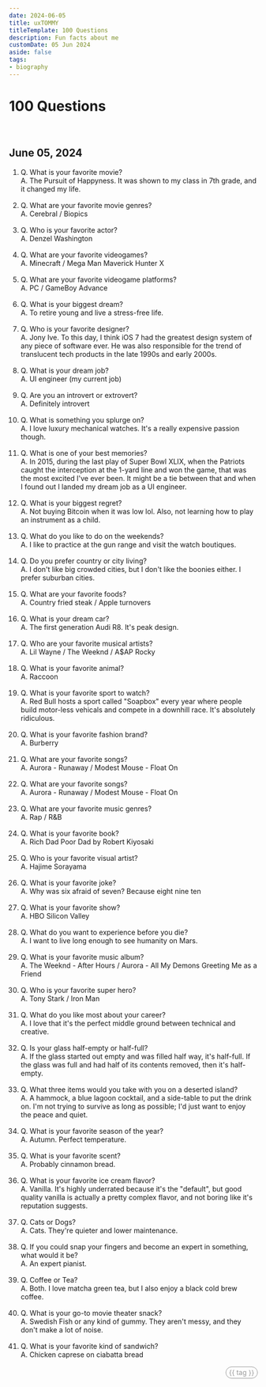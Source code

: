 ```yaml
---
date: 2024-06-05
title: uxTOMMY
titleTemplate: 100 Questions
description: Fun facts about me
customDate: 05 Jun 2024
aside: false
tags:
- biography
---
```


<h1>100 Questions</h1>

<br>

<h2>June 05, 2024</h2>

<ol>
    <li>
        Q. What is your favorite movie?
        <br>
        A. The Pursuit of Happyness. It was shown to my class in 7th grade, and it changed my life.
    </li>
    <li>
        Q. What are your favorite movie genres?
        <br>
        A. Cerebral / Biopics
    </li>
    <li>
        Q. Who is your favorite actor?
        <br>
        A. Denzel Washington
    </li>
    <li>
        Q. What are your favorite videogames?
        <br>
        A. Minecraft / Mega Man Maverick Hunter X
    </li>
    <li>
        Q. What are your favorite videogame platforms?
        <br>
        A. PC / GameBoy Advance
    </li>
    <li>
        Q. What is your biggest dream?
        <br>
        A. To retire young and live a stress-free life.
    </li>
    <li>
        Q. Who is your favorite designer?
        <br>
        A. Jony Ive. To this day, I think iOS 7 had the greatest design system of any piece of software ever. He was also responsible for the trend of translucent tech products in the late 1990s and early 2000s.
    </li>
    <li>
        Q. What is your dream job?
        <br>
        A. UI engineer (my current job)
    </li>
    <li>
        Q. Are you an introvert or extrovert?
        <br>
        A. Definitely introvert
    </li>
    <li>
        Q. What is something you splurge on?
        <br>
        A. I love luxury mechanical watches. It's a really expensive passion though.
    </li>
    <li>
        Q. What is one of your best memories?
        <br>
        A. In 2015, during the last play of Super Bowl XLIX, when the Patriots caught the interception at the 1-yard line and won the game, that was the most excited I've ever been. It might be a tie between that and when I found out I landed my dream job as a UI engineer.
    </li>
    <li>
        Q. What is your biggest regret?
        <br>
        A. Not buying Bitcoin when it was low lol. Also, not learning how to play an instrument as a child.
    </li>
    <li>
        Q. What do you like to do on the weekends?
        <br>
        A. I like to practice at the gun range and visit the watch boutiques.
    </li>
    <li>
        Q. Do you prefer country or city living?
        <br>
        A. I don't like big crowded cities, but I don't like the boonies either. I prefer suburban cities.
    </li>
    <li>
        Q. What are your favorite foods?
        <br>
        A. Country fried steak / Apple turnovers
    </li>
    <li>
        Q. What is your dream car?
        <br>
        A. The first generation Audi R8. It's peak design.
    </li>
    <li>
        Q. Who are your favorite musical artists?
        <br>
        A. Lil Wayne / The Weeknd / A$AP Rocky
    </li>
    <li>
        Q. What is your favorite animal?
        <br>
        A. Raccoon
    </li>
    <li>
        Q. What is your favorite sport to watch?
        <br>
        A. Red Bull hosts a sport called "Soapbox" every year where people build motor-less vehicals and compete in a downhill race. It's absolutely ridiculous.
    </li>
    <li>
        Q. What is your favorite fashion brand?
        <br>
        A. Burberry
    </li>
    <li>
        Q. What are your favorite songs?
        <br>
        A. Aurora - Runaway / Modest Mouse - Float On
    </li>
    <li>
        Q. What are your favorite songs?
        <br>
        A. Aurora - Runaway / Modest Mouse - Float On
    </li>
    <li>
        Q. What are your favorite music genres?
        <br>
        A. Rap / R&B
    </li>
    <li>
        Q. What is your favorite book?
        <br>
        A. Rich Dad Poor Dad by Robert Kiyosaki
    </li>
    <li>
        Q. Who is your favorite visual artist?
        <br>
        A. Hajime Sorayama
    </li>
    <li>
        Q. What is your favorite joke?
        <br>
        A. Why was six afraid of seven? Because eight nine ten
    </li>
    <li>
        Q. What is your favorite show?
        <br>
        A. HBO Silicon Valley
    </li>
    <li>
        Q. What do you want to experience before you die?
        <br>
        A. I want to live long enough to see humanity on Mars.
    </li>
    <li>
        Q. What is your favorite music album?
        <br>
        A. The Weeknd - After Hours / Aurora - All My Demons Greeting Me as a Friend
    </li>
    <li>
        Q. Who is your favorite super hero?
        <br>
        A. Tony Stark / Iron Man
    </li>
    <li>
        Q. What do you like most about your career?
        <br>
        A. I love that it's the perfect middle ground between technical and creative.
    </li>
    <li>
        Q. Is your glass half-empty or half-full?
        <br>
        A. If the glass started out empty and was filled half way, it's half-full. If the glass was full and had half of its contents removed, then it's half-empty.
    </li>
    <li>
        Q. What three items would you take with you on a deserted island?
        <br>
        A. A hammock, a blue lagoon cocktail, and a side-table to put the drink on. I'm not trying to survive as long as possible; I'd just want to enjoy the peace and quiet.
    </li>
    <li>
        Q. What is your favorite season of the year?
        <br>
        A. Autumn. Perfect temperature.
    </li>
    <li>
        Q. What is your favorite scent?
        <br>
        A. Probably cinnamon bread.
    </li>
    <li>
        Q. What is your favorite ice cream flavor?
        <br>
        A. Vanilla. It's highly underrated because it's the "default", but good quality vanilla is actually a pretty complex flavor, and not boring like it's reputation suggests.
    </li>
    <li>
        Q. Cats or Dogs?
        <br>
        A. Cats. They're quieter and lower maintenance.
    </li>
    <li>
        Q. If you could snap your fingers and become an expert in something, what would it be?
        <br>
        A. An expert pianist.
    </li>
    <li>
        Q. Coffee or Tea?
        <br>
        A. Both. I love matcha green tea, but I also enjoy a black cold brew coffee.
    </li>
    <li>
        Q. What is your go-to movie theater snack?
        <br>
        A. Swedish Fish or any kind of gummy. They aren't messy, and they don't make a lot of noise.
    </li>
    <li>
        Q. What is your favorite kind of sandwich?
        <br>
        A. Chicken caprese on ciabatta bread
    </li>
</ol>

<div v-for="blog in blogs">
    <span id="tags" v-if="blog.basename == '2024-06-05'">
        <span id="tagPills" v-for="tag in blog.tags">
            {{ tag }}
        </span>
    </span>
</div>

<style scoped>
li {
    margin-bottom: 1rem;
}
#imgWindow {
    width: 100%;
    overflow-x: scroll;
}
img {
    min-width: 175%;
}
p {
    text-align: justify;
}

#tags {
    display: flex;
    justify-content: end;
}
#tagPills {
    color: #999;
    font-size: .85rem;
    border: 1px #999 solid;
    border-radius: 1rem;
    padding: 3px 6px;
    margin-left: 4px;
}
</style>

<script>
export default {
    data() {
        return {
            blogs: <!--@include: ../blogs-metadata.json-->
        }
    }
}
</script>